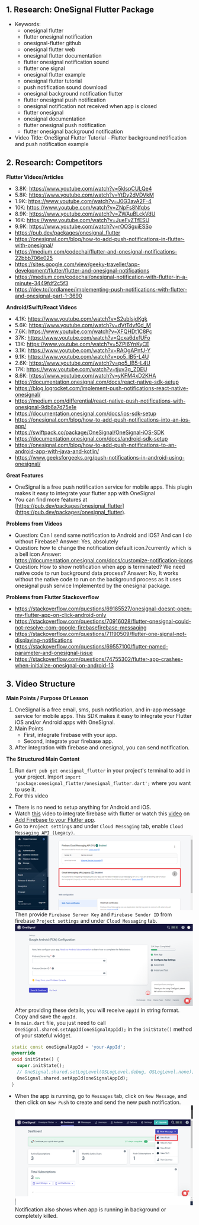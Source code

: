 ## 1. Research: OneSignal Flutter Package

- Keywords:
    - onesignal flutter
    - flutter onesignal notification
    - onesignal-flutter github
    - onesignal flutter web
    - onesignal flutter documentation
    - flutter onesignal notification sound
    - flutter one signal
    - onesignal flutter example
    - onesignal flutter tutorial
    - push notification sound download
    - onesignal background notification flutter
    - flutter onesignal push notification
    - onesignal notification not received when app is closed
    - flutter onesignal
    - onesignal documentation
    - flutter onesignal push notification
    - flutter onesignal background notification
- Video Title: OneSignal Flutter Tutorial - Flutter background notification and push notification example

## 2. Research: Competitors

**Flutter Videos/Articles**

- 3.8K: https://www.youtube.com/watch?v=5klspCULQe4
- 5.8K: https://www.youtube.com/watch?v=YtDy2dVDVkM
- 1.9K: https://www.youtube.com/watch?v=J0G3avA2F-4
- 10K: https://www.youtube.com/watch?v=ZNpFs8Nfqbs
- 8.9K: https://www.youtube.com/watch?v=ZWAuBLckVdU
- 16K: https://www.youtube.com/watch?v=JueFyZTfESU
- 9.9K: https://www.youtube.com/watch?v=rOOSguiESSo
- https://pub.dev/packages/onesignal_flutter
- https://onesignal.com/blog/how-to-add-push-notifications-in-flutter-with-onesignal/
- https://medium.com/codechai/flutter-and-onesignal-notifications-22bbb706e025
- https://sites.google.com/view/geeky-traveller/app-development/flutter/flutter-and-onesignal-notifications
- https://medium.com/codechai/onesignal-notification-with-flutter-in-a-minute-3449fdf2c5f3
- https://dev.to/lordlamee/implementing-push-notifications-with-flutter-and-onesignal-part-1-3690

**Android/Swift/React Videos**

- 4.1K: https://www.youtube.com/watch?v=S2ubIsjdKgk
- 5.6K: https://www.youtube.com/watch?v=dVtTdyf0d_M
- 7.6K: https://www.youtube.com/watch?v=XFQHDt1C8Pc
- 37K: https://www.youtube.com/watch?v=Qcxa6dxfUFo
- 13K: https://www.youtube.com/watch?v=5ZPl6YnKyCE
- 3.1K: https://www.youtube.com/watch?v=RAOgAPnfJ-Y
- 9.1K: https://www.youtube.com/watch?v=po5_lB5-L4U
- 2.6K: https://www.youtube.com/watch?v=po5_lB5-L4U
- 17K: https://www.youtube.com/watch?v=tjuv3g_ZDEU
- 8.6K: https://www.youtube.com/watch?v=yKFM4xD2KHA
- https://documentation.onesignal.com/docs/react-native-sdk-setup
- https://blog.logrocket.com/implement-push-notifications-react-native-onesignal/
- https://medium.com/differential/react-native-push-notifications-with-onesignal-9db6a7d75e1e
- https://documentation.onesignal.com/docs/ios-sdk-setup
- https://onesignal.com/blog/how-to-add-push-notifications-into-an-ios-app/
- https://swiftpack.co/package/OneSignal/OneSignal-iOS-SDK
- https://documentation.onesignal.com/docs/android-sdk-setup
- https://onesignal.com/blog/how-to-add-push-notifications-to-an-android-app-with-java-and-kotlin/
- https://www.geeksforgeeks.org/push-notifications-in-android-using-onesignal/

**Great Features**
- OneSignal is a free push notification service for mobile apps. This plugin makes it easy to integrate your flutter app with OneSignal
- You can find more features at [https://pub.dev/packages/onesignal_flutter](https://pub.dev/packages/onesignal_flutter).

**Problems from Videos**
- Question: Can I send same notification to Android and iOS? And can I do without Firebase?
Answer: Yes, absolutely
- Question: how to change the notification default icon.?currently which is a bell icon
Answer: https://documentation.onesignal.com/docs/customize-notification-icons
- Question: How to show notification when app is terminated? We need native code to run background data process?
Answer: No, It works without the native code to run on the background process as it uses onesignal push service Implemented by the onesignal package.

**Problems from Flutter Stackoverflow**
- https://stackoverflow.com/questions/69185527/onesignal-doesnt-open-my-flutter-app-on-click-android-only
- https://stackoverflow.com/questions/70916028/flutter-onesignal-could-not-resolve-com-google-firebasefirebase-messaging
- https://stackoverflow.com/questions/71190509/flutter-one-signal-not-displaying-notifications
- https://stackoverflow.com/questions/69557100/flutter-named-parameter-and-onesignal-issue
- https://stackoverflow.com/questions/74755302/flutter-app-crashes-when-initialize-onesignal-on-android-13

## 3. Video Structure

**Main Points / Purpose Of Lesson**

1. OneSignal is a free email, sms, push notification, and in-app message service for mobile apps. This SDK makes it easy to integrate your Flutter iOS and/or Android apps with OneSignal.
2. Main Points
    - First, integrate firebase with your app.
    - Second, integrate your firebase app.
3. After integration with firebase and onesignal, you can send notification.

**The Structured Main Content**
1. Run `dart pub get onesignal_flutter` in your project's terminal to add in your project. Import `import 'package:onesignal_flutter/onesignal_flutter.dart';` where you want to use it.
2. For this video
- There is no need to setup anything for Android and iOS.
- Watch [this](https://www.youtube.com/watch?v=sz4slPFwEvs) video to integrate firebase with flutter or watch this [video](https://youtu.be/EXp0gq9kGxI) on [Add Firebase to your Flutter app](https://firebase.google.com/docs/flutter/setup?platform=android).
- Go to `Project settings` and under `Cloud Messaging` tab, enable `Cloud Messaging API (Legacy)`.
![Screenshot](screenshots/Screenshot1.png)
Then provide `Firebase Server Key` and `Firebase Sender ID` from firebase `Project settings` and under `Cloud Messaging` tab.
![Screenshot](screenshots/Screenshot2.png)
After providing these details, you will receive `appId` in string format. Copy and save the `appId`.
- In `main.dart` file, you just need to call `OneSignal.shared.setAppId(oneSignalAppId);` in the `initState()` method of your stateful widget.
```dart
  static const oneSignalAppId = 'your-AppId';
  @override
  void initState() {
    super.initState();
    // OneSignal.shared.setLogLevel(OSLogLevel.debug, OSLogLevel.none);
    OneSignal.shared.setAppId(oneSignalAppId);
  }
```
- When the app is running, go to `Messages` tab, click on `New Message`, and then click on `New Push` to create and send the new push notification.
![Screenshot](screenshots/Screenshot3.png)
Notification also shows when app is running in background or completely killed.